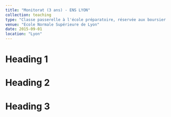 ```yaml
---
title: "Monitorat (3 ans) - ENS LYON"
collection: teaching
type: "Classe passerelle à l'école préparatoire, réservée aux boursier.es."
venue: "Ecole Normale Supérieure de Lyon"
date: 2015-09-01
location: "Lyon"
---
```


Heading 1
======

Heading 2
======

Heading 3
======